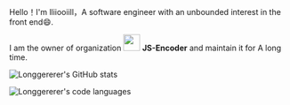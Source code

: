 Hello！I'm lliiooiill，A software engineer with an unbounded interest in the front end😄.

I am the owner of organization <img src="https://user-images.githubusercontent.com/40834209/135717607-081c4aa5-6193-43ee-8877-a6ef3ad271e6.png" width="30" height="30" style="vertical-align:center"> **JS-Encoder** 
 and maintain it for A long time.

![Longgererer's GitHub stats](https://github-readme-stats-one-bice.vercel.app/api?username=Longgererer&show_icons=true&theme=cobalt&count_private=true&bg_color=30,2050a1,2050a1,322f4f&include_all_commits=true&role=OWNER,ORGANIZATION_MEMBER,COLLABORATOR)

![Longgererer's code languages](https://github-readme-stats-one-bice.vercel.app/api/top-langs/?username=Longgererer&langs_count=10&layout=compact&role=ORGANIZATION_MEMBER,COLLABORATOR&theme=cobalt)
